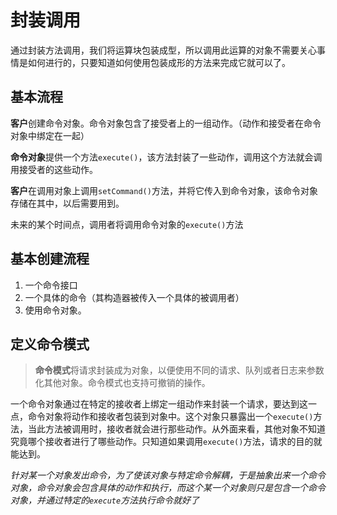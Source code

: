 # 封装调用

通过封装方法调用，我们将运算块包装成型，所以调用此运算的对象不需要关心事情是如何进行的，只要知道如何使用包装成形的方法来完成它就可以了。

## 基本流程

**客户**创建命令对象。命令对象包含了接受者上的一组动作。（动作和接受者在命令对象中绑定在一起）

**命令对象**提供一个方法`execute()`，该方法封装了一些动作，调用这个方法就会调用接受者的这些动作。

**客户**在调用对象上调用`setCommand()`方法，并将它传入到命令对象，该命令对象存储在其中，以后需要用到。

未来的某个时间点，调用者将调用命令对象的`execute()`方法

## 基本创建流程

1. 一个命令接口
2. 一个具体的命令（其构造器被传入一个具体的被调用者）
3. 使用命令对象。

## 定义命令模式

> **命令模式**将请求封装成为对象，以便使用不同的请求、队列或者日志来参数化其他对象。命令模式也支持可撤销的操作。

一个命令对象通过在特定的接收者上绑定一组动作来封装一个请求，要达到这一点，命令对象将动作和接收者包装到对象中。这个对象只暴露出一个`execute()`方法，当此方法被调用时，接收者就会进行那些动作。从外面来看，其他对象不知道究竟哪个接收者进行了哪些动作。只知道如果调用`execute()`方法，请求的目的就能达到。

*针对某一个对象发出命令，为了使该对象与特定命令解耦，于是抽象出来一个命令对象，命令对象会包含具体的动作和执行，而这个某一个对象则只是包含一个命令对象，并通过特定的`execute`方法执行命令就好了*

